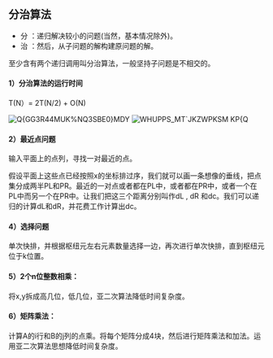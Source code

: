 ## 分治算法

* 分 ：递归解决较小的问题(当然，基本情况除外)。
* 治 ：然后，从子问题的解构建原问题的解。

至少含有两个递归调用叫分治算法，一般坚持子问题是不相交的。

#### 1）分治算法的运行时间

T(N）= 2T(N/2) + O(N)


![Q{GG3R44MUK%NQ3SBE0}MDY](https://user-images.githubusercontent.com/87517767/140461955-8b1b759f-18c1-4eca-abe5-1d4ba1a90fc0.png)
![WHUPPS_MT`JKZWPKSM KP{Q](https://user-images.githubusercontent.com/87517767/140461962-c157d049-d452-408d-a221-5155ef3746a7.png)

#### 2）最近点问题

输入平面上的点列，寻找一对最近的点。

假设平面上这些点已经按照x的坐标排过序，我们就可以画一条想像的垂线，把点集分成两半PL和PR。最近的一对点或者都在PL中，或者都在PR中，或者一个在PL中而另一个在PR中。让我们把这三个距离分别叫作dL , dR 和dc。我们可以递归的计算dL和dR，并花费工作计算出dc。

#### 4）选择问题

单次快排，并根据枢纽元左右元素数量选择一边，再次进行单次快排，直到枢纽元位于k位置。

#### 5）2个n位整数相乘：

将x,y拆成高几位，低几位，亚二次算法降低时间复杂度。

#### 6）矩阵乘法：

计算A的i行和B的j列的点乘。将每个矩阵分成4块，然后进行矩阵乘法和加法。运用亚二次算法思想降低时间复杂度。
